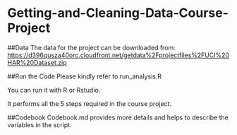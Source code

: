 # Getting-and-Cleaning-Data-Course-Project

##Data
The data for the project can be downloaded from:
https://d396qusza40orc.cloudfront.net/getdata%2Fprojectfiles%2FUCI%20HAR%20Dataset.zip

##Run the Code
Please kindly refer to run_analysis.R

You can run it with R or Rstudio.

It performs all the 5 steps required in the course project.

##Codebook
Codebook.md provides more details and helps to describe the variables in the script.
